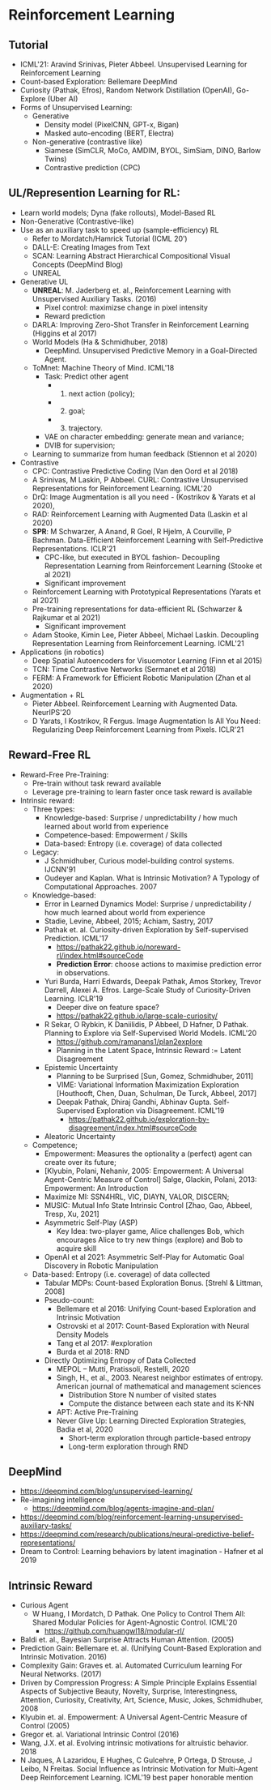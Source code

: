 # Reinforcement Learning

## Tutorial
- ICML'21: Aravind Srinivas, Pieter Abbeel. Unsupervised Learning for Reinforcement Learning
- Count-based Exploration: Bellemare DeepMind
- Curiosity (Pathak, Efros), Random Network Distillation (OpenAI), Go-Explore (Uber AI)
- Forms of Unsupervised Learning:
	- Generative
		- Density model (PixelCNN, GPT-x, Bigan)
		- Masked auto-encoding (BERT, Electra)
	- Non-generative (contrastive like)
		- Siamese (SimCLR, MoCo, AMDIM, BYOL, SimSiam, DINO, Barlow Twins)
		- Contrastive prediction (CPC)

## UL/Represention Learning for RL:
- Learn world models; Dyna (fake rollouts), Model-Based RL
- Non-Generative (Contrastive-like)
- Use as an auxiliary task to speed up (sample-efficiency) RL
	- Refer to Mordatch/Hamrick Tutorial (ICML 20’)
	- DALL-E: Creating Images from Text
	- SCAN: Learning Abstract Hierarchical Compositional Visual Concepts (DeepMind Blog)
	- UNREAL
- Generative UL
	- **UNREAL**: M. Jaderberg et. al., Reinforcement Learning with Unsupervised Auxiliary Tasks. (2016)
		- Pixel control: maximizse change in pixel intensity
		- Reward prediction
	- DARLA: Improving Zero-Shot Transfer in Reinforcement Learning (Higgins et al 2017)
	- World Models (Ha & Schmidhuber, 2018)
		- DeepMind. Unsupervised Predictive Memory in a Goal-Directed Agent.
	- ToMnet: Machine Theory of Mind. ICML'18
		- Task: Predict other agent
			- 1. next action (policy); 
			- 2. goal;
			- 3. trajectory.
		- VAE on character embedding: generate mean and variance;
		- DVIB for supervision;
	- Learning to summarize from human feedback (Stiennon et al 2020)
- Contrastive
	- CPC: Contrastive Predictive Coding (Van den Oord et al 2018)
	- A Srinivas, M Laskin, P Abbeel. CURL: Contrastive Unsupervised Representations for Reinforcement Learning. ICML'20
	- DrQ: Image Augmentation is all you need - (Kostrikov & Yarats et al 2020),
	- RAD: Reinforcement Learning with Augmented Data (Laskin et al 2020)
	- **SPR**: M Schwarzer, A Anand, R Goel, R Hjelm, A Courville, P Bachman. Data-Efficient Reinforcement Learning with Self-Predictive Representations. ICLR'21
		- CPC-like, but executed in BYOL fashion- Decoupling Representation Learning from Reinforcement Learning (Stooke et al 2021)
		- Significant improvement
	- Reinforcement Learning with Prototypical Representations (Yarats et al 2021)
	- Pre-training representations for data-efficient RL (Schwarzer & Rajkumar et al 2021)
		- Significant improvement
	- Adam Stooke, Kimin Lee, Pieter Abbeel, Michael Laskin. Decoupling Representation Learning from Reinforcement Learning. ICML'21
- Applications (in robotics)
	- Deep Spatial Autoencoders for Visuomotor Learning (Finn et al 2015)
	- TCN: Time Contrastive Networks (Sermanet et al 2018)
	- FERM: A Framework for Efficient Robotic Manipulation (Zhan et al 2020)
- Augmentation + RL
	- Pieter Abbeel. Reinforcement Learning with Augmented Data. NeurIPS'20
	- D Yarats, I Kostrikov, R Fergus. Image Augmentation Is All You Need: Regularizing Deep Reinforcement Learning from Pixels. ICLR'21

## Reward-Free RL
- Reward-Free Pre-Training:
	- Pre-train without task reward available
	- Leverage pre-training to learn faster once task reward is available
- Intrinsic reward:
	- Three types:
		- Knowledge-based: Surprise / unpredictability / how much learned about world from experience
		- Competence-based: Empowerment / Skills
		- Data-based: Entropy (i.e. coverage) of data collected
	- Legacy:
		- J Schmidhuber, Curious model-building control systems. IJCNN'91
		- Oudeyer and Kaplan. What is Intrinsic Motivation? A Typology of Computational Approaches. 2007
	- Knowledge-based:
		- Error in Learned Dynamics Model: Surprise / unpredictability / how much learned about world from experience
		- Stadie, Levine, Abbeel, 2015; Achiam, Sastry, 2017
		- Pathak et. al. Curiosity-driven Exploration by Self-supervised Prediction. ICML'17
			- https://pathak22.github.io/noreward-rl/index.html#sourceCode
			- **Prediction Error**: choose actions to maximise prediction error in observations.
		- Yuri Burda, Harri Edwards, Deepak Pathak, Amos Storkey, Trevor Darrell, Alexei A. Efros. Large-Scale Study of Curiosity-Driven Learning. ICLR'19
			- Deeper dive on feature space?
			- https://pathak22.github.io/large-scale-curiosity/
		- R Sekar, O Rybkin, K Daniilidis, P Abbeel, D Hafner, D Pathak. Planning to Explore via Self-Supervised World Models. ICML'20
			- https://github.com/ramanans1/plan2explore
			- Planning in the Latent Space, Intrinsic Reward := Latent Disagreement
		- Epistemic Uncertainty 
			- Planning to be Surprised [Sun, Gomez, Schmidhuber, 2011]
			- VIME: Variational Information Maximization Exploration [Houthooft, Chen, Duan, Schulman, De Turck, Abbeel, 2017]
			- Deepak Pathak, Dhiraj Gandhi, Abhinav Gupta. Self-Supervised Exploration via Disagreement. ICML'19
				- https://pathak22.github.io/exploration-by-disagreement/index.html#sourceCode
		- Aleatoric Uncertainty
	- Competence;
		- Empowerment: Measures the optionality a (perfect) agent can create over its future;
		- [Klyubin, Polani, Nehaniv, 2005: Empowerment: A Universal Agent-Centric Measure of Control] Salge, Glackin, Polani, 2013: Empowerment: An Introduction
		- Maximize MI: SSN4HRL, VIC, DIAYN, VALOR, DISCERN;
		- MUSIC: Mutual Info State Intrinsic Control [Zhao, Gao, Abbeel, Tresp, Xu, 2021]
		- Asymmetric Self-Play (ASP)
			- Key Idea: two-player game, Alice challenges Bob, which encourages Alice to try new things (explore) and Bob to acquire skill
		- OpenAI et al 2021: Asymmetric Self-Play for Automatic Goal Discovery in Robotic Manipulation
	- Data-based: Entropy (i.e. coverage) of data collected
		- Tabular MDPs: Count-based Exploration Bonus. [Strehl & Littman, 2008]
		- Pseudo-count:
			- Bellemare et al 2016: Unifying Count-based Exploration and Intrinsic Motivation
			- Ostrovski et al 2017: Count-Based Exploration with Neural Density Models
			- Tang et al 2017: #exploration
			- Burda et al 2018: RND
		- Directly Optimizing Entropy of Data Collected
			- MEPOL – Mutti, Pratissoli, Restelli, 2020
			- Singh, H., et al., 2003. Nearest neighbor estimates of entropy. American journal of mathematical and management sciences
				- Distribution Store N number of visited states
				- Compute the distance between each state and its K-NN 
			- APT: Active Pre-Training
			- Never Give Up: Learning Directed Exploration Strategies, Badia et al, 2020
				- Short-term exploration through particle-based entropy
				- Long-term exploration through RND

## DeepMind
- https://deepmind.com/blog/unsupervised-learning/
- Re-imagining intelligence
	- https://deepmind.com/blog/agents-imagine-and-plan/
- https://deepmind.com/blog/reinforcement-learning-unsupervised-auxiliary-tasks/
- https://deepmind.com/research/publications/neural-predictive-belief-representations/	
- Dream to Control: Learning behaviors by latent imagination - Hafner et al 2019

## Intrinsic Reward
- Curious Agent
	- W Huang, I Mordatch, D Pathak. One Policy to Control Them All: Shared Modular Policies for Agent-Agnostic Control. ICML'20
		- https://github.com/huangwl18/modular-rl/
- Baldi et. al., Bayesian Surprise Attracts Human Attention. (2005)
- Prediction Gain: Bellemare et. al. (Unifying Count-Based Exploration and Intrinsic Motivation. 2016)
- Complexity Gain: Graves et. al. Automated Curriculum learning For Neural Networks. (2017)
- Driven by Compression Progress: A Simple Principle Explains Essential Aspects of Subjective Beauty, Novelty, Surprise, Interestingness, Attention, Curiosity, Creativity, Art, Science, Music, Jokes, Schmidhuber, 2008
- Klyubin et. al. Empowerment: A Universal Agent-Centric Measure of Control (2005)
- Gregor et. al. Variational Intrinsic Control (2016)
- Wang, J.X. et al. Evolving intrinsic motivations for altruistic behavior. 2018
- N Jaques, A Lazaridou, E Hughes, C Gulcehre, P Ortega, D Strouse, J Leibo, N Freitas. Social Influence as Intrinsic Motivation for Multi-Agent Deep Reinforcement Learning. ICML'19 best paper honorable mention
